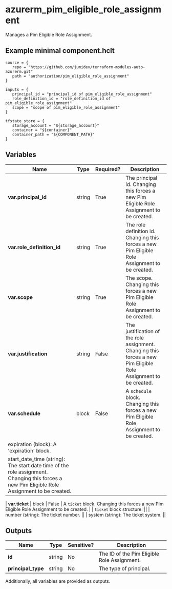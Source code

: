 # azurerm_pim_eligible_role_assignment

Manages a Pim Eligible Role Assignment.

## Example minimal component.hclt

```hcl
source = {
   repo = "https://github.com/jumidev/terraform-modules-auto-azurerm.git" 
   path = "authorization/pim_eligible_role_assignment" 
}

inputs = {
   principal_id = "principal_id of pim_eligible_role_assignment" 
   role_definition_id = "role_definition_id of pim_eligible_role_assignment" 
   scope = "scope of pim_eligible_role_assignment" 
}

tfstate_store = {
   storage_account = "${storage_account}" 
   container = "${container}" 
   container_path = "${COMPONENT_PATH}" 
}

```

## Variables

| Name | Type | Required? |  Description |
| ---- | ---- | --------- |  ----------- |
| **var.principal_id** | string | True | The principal id. Changing this forces a new Pim Eligible Role Assignment to be created. | 
| **var.role_definition_id** | string | True | The role definition id. Changing this forces a new Pim Eligible Role Assignment to be created. | 
| **var.scope** | string | True | The scope. Changing this forces a new Pim Eligible Role Assignment to be created. | 
| **var.justification** | string | False | The justification of the role assignment. Changing this forces a new Pim Eligible Role Assignment to be created. | 
| **var.schedule** | block | False | A `schedule` block. Changing this forces a new Pim Eligible Role Assignment to be created. | | `schedule` block structure: || 
|   expiration (block): A 'expiration' block. ||
|   start_date_time (string): The start date time of the role assignment. Changing this forces a new Pim Eligible Role Assignment to be created. ||

| **var.ticket** | block | False | A `ticket` block. Changing this forces a new Pim Eligible Role Assignment to be created. | | `ticket` block structure: || 
|   number (string): The ticket number. ||
|   system (string): The ticket system. ||




## Outputs

| Name | Type | Sensitive? | Description |
| ---- | ---- | --------- | --------- |
| **id** | string | No  | The ID of the Pim Eligible Role Assignment. | 
| **principal_type** | string | No  | The type of principal. | 

Additionally, all variables are provided as outputs.
